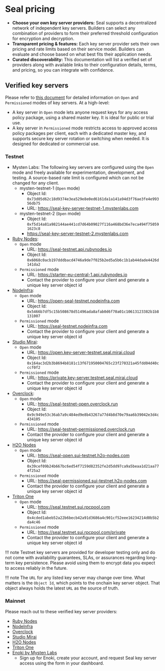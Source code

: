 # Seal pricing

- **Choose your own key server providers:** Seal supports a decentralized network of independent key servers. Builders can select any combination of providers to form their preferred threshold configuration for encryption and decryption.
- **Transparent pricing & features:** Each key server provider sets their own pricing and rate limits based on their service model. Builders can evaluate and choose based on what best fits their application needs.
- **Curated discoverability:** This documentation will list a verified set of providers along with available links to their configuration details, terms, and pricing, so you can integrate with confidence.

## Verified key servers

Please refer to [this document](UsingSeal.md#for-key-server-operators) for detailed information on `Open` and `Permissioned` modes of key servers. At a high-level:

- A key server in `Open` mode lets anyone request keys for any access policy package, using a shared master key. It is ideal for public or trial use. 
- A key server in `Permissioned` mode restricts access to approved access policy packages per client, each with a dedicated master key, and supports secure key server rotation or switching when needed. It is designed for dedicated or commercial use.

### Testnet

- Mysten Labs: The following key servers are configured using the `Open` mode and freely available for experimentation, development, and testing. A source-based rate limit is configured which can not be changed for any client.
    - mysten-testnet-1 (`Open` mode)
        - Object Id: `0x73d05d62c18d9374e3ea529e8e0ed6161da1a141a94d3f76ae3fe4e99356db75`
        - URL: https://seal-key-server-testnet-1.mystenlabs.com
    - mysten-testnet-2 (`Open` mode)
        - Object Id: `0xf5d14a81a982144ae441cd7d64b09027f116a468bd36e7eca494f750591623c8`
        - https://seal-key-server-testnet-2.mystenlabs.com
- [Ruby Nodes](https://seal.rubynodes.io):
    - `Open` mode
        - URL: https://seal-testnet.api.rubynodes.io
        - Object Id: `0x6068c0acb197dddbacd4746a9de7f025b2ed5a5b6c1b1ab44dade4426d141da2`
    - `Permissioned` mode
        - URL: https://starter-eu-central-1.api.rubynodes.io
        - Contact the provider to configure your client and generate a unique key server object id
- [NodeInfra](https://nodeinfra.com/):
    - `Open` mode
        - URL: https://open-seal-testnet.nodeinfra.com
        - Object Id: `0x5466b7df5c15b508678d51496ada8afab0d6f70a01c10613123382b1b8131007`
    - `Permissioned` mode
        - URL: https://seal-testnet.nodeinfra.com
        - Contact the provider to configure your client and generate a unique key server object id
- [Studio Mirai](https://x.com/_StudioMirai):
    - `Open` mode
        - URL: https://open.key-server-testnet.seal.mirai.cloud
        - Object Id: `0x164ac3d2b3b8694b8181c13f671950004765c23f270321a45fdd04d40cccf0f2`
    - `Permissioned` mode
        - URL: https://private.key-server.testnet.seal.mirai.cloud
        - Contact the provider to configure your client and generate a unique key server object id
- [Overclock](https://x.com/OverclockSui):
    - `Open` mode
        - URL: https://seal-testnet-open.overclock.run
        - Object Id: `0x9c949e53c36ab7a9c484ed9e8b43267a77d4b8d70e79aa6b39042e3d4c434105`
    - `Permissioned` mode
        - URL: https://seal-testnet-permissioned.overclock.run
        - Contact the provider to configure your client and generate a unique key server object id
- [H2O Nodes](https://www.h2o-nodes.com/)
    - `Open` mode
        - URL: https://seal-open.sui-testnet.h2o-nodes.com
        - Object Id: `0x39cef09b24b667bc6ed54f7159d82352fe2d5dd97ca9a5beaa1d21aa774f25a2`
    - `Permissioned` mode
        - URL: https://seal-permissioned.sui-testnet.h2o-nodes.com
        - Contact the provider to configure your client and generate a unique key server object id
- [Triton One](https://x.com/triton_one)
    - `Open` mode
        - URL: https://seal.testnet.sui.rpcpool.com
        - Object Id: `0x4cded1abeb52a22b6becb42a91d3686a4c901cf52eee16234214d0b5b2da4c46`
    - `Permissioned` mode
        - URL: https://seal.testnet.sui.rpcpool.com/private
        - Contact the provider to configure your client and generate a unique key server object id

!!! note
    Testnet key servers are provided for developer testing only and do not come with availability guarantees, SLAs, or assurances regarding long-term key persistence. Please avoid using them to encrypt data you expect to access reliably in the future.

!!! note
    The `URL` for any listed key server may change over time. What matters is the `Object Id`, which points to the onchain key server object. That object always holds the latest `URL` as the source of truth.

### Mainnet

Please reach out to these verified key server providers:

- [Ruby Nodes](https://seal.rubynodes.io/pricing)
- [NodeInfra](https://docs.nodeinfra.com/)
- [Overclock](https://seal.overclock.run/)
- [Studio Mirai](https://mirai.cloud/)
- [H2O Nodes](https://www.h2o-nodes.com/devs)
- [Triton One](https://triton.one/sui)
- [Enoki by Mysten Labs](https://enoki.mystenlabs.com/)
    - Sign up for Enoki, create your account, and request Seal key server access using the form in your dashboard.

